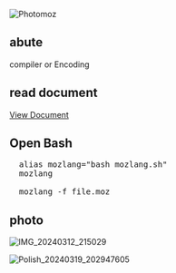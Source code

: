 ![Photomoz](https://github.com/Mr-Banana-2045/MOZ-Lang/assets/109140672/c140b651-4a55-44a1-a0b8-0463d6a258a7)
## abute
compiler or Encoding
## read document
<a href="https://mr-banana-2045.github.io/MozLang.html">View Document</a>
## Open Bash
<pre>
  alias mozlang="bash mozlang.sh"
  mozlang
  
  mozlang -f file.moz
</pre>
## photo
![IMG_20240312_215029](https://github.com/Mr-Banana-2045/MOZ-Lang/assets/109140672/0943deb3-c26a-4c79-86eb-d661643bf51e)

![Polish_20240319_202947605](https://github.com/Mr-Banana-2045/MOZ-Lang/assets/109140672/e24f69b4-cc25-473e-bd9e-3154a07a5135)
